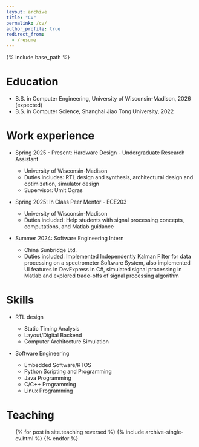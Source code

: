 ```yaml
---
layout: archive
title: "CV"
permalink: /cv/
author_profile: true
redirect_from:
  - /resume
---
```


{% include base_path %}

Education
======
* B.S. in Computer Engineering, University of Wisconsin-Madison, 2026 (expected)
* B.S. in Computer Science, Shanghai Jiao Tong University, 2022

Work experience
======
* Spring 2025 - Present: Hardware Design - Undergraduate Research Assistant
  * University of Wisconsin-Madison
  * Duties includes: RTL design and synthesis, architectural design and optimization, simulator design
  * Supervisor: Umit Ogras

* Spring 2025: In Class Peer Mentor - ECE203
  * University of Wisconsin-Madison
  * Duties included: Help students with signal processing concepts, computations, and Matlab guidance

* Summer 2024: Software Engineering Intern
  * China Sunbridge Ltd.
  * Duties included: Implemented Independently Kalman Filter for data processing on a spectrometer Software System, also implemented UI features in DevExpress in C#, simulated signal processing in Matlab and explored trade-offs of signal processing algorithm
  
Skills
======
* RTL design
  * Static Timing Analysis
  * Layout/Digital Backend
  * Computer Architecture Simulation

* Software Engineering
  * Embedded Software/RTOS
  * Python Scripting and Programming
  * Java Programming
  * C/C++ Programming
  * Linux Programming
  
Teaching
======
  <ul>{% for post in site.teaching reversed %}
    {% include archive-single-cv.html %}
  {% endfor %}</ul>
